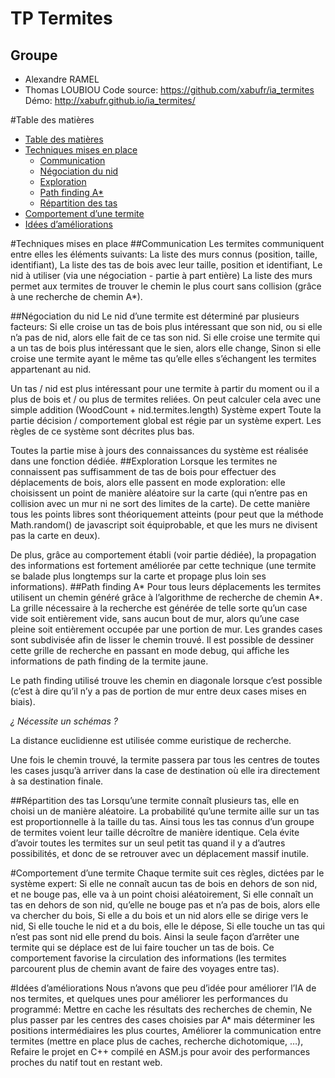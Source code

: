 TP Termites
===========
Groupe
-----------
 * Alexandre RAMEL
 * Thomas LOUBIOU
Code source: https://github.com/xabufr/ia_termites
Démo: http://xabufr.github.io/ia_termites/

#Table des matières
- [Table des matières](#table-des-matières)
- [Techniques mises en place](#techniques-mises-en-place)
    - [Communication](#communication)
    - [Négociation du nid](#négociation-du-nid)
    - [Exploration](#exploration)
    - [Path finding A*](#path-finding-a)
    - [Répartition des tas](#répartition-des-tas)
- [Comportement d’une termite](#comportement-dune-termite)
- [Idées d’améliorations](#idées-damliorations)

#Techniques mises en place
##Communication
Les termites communiquent entre elles les éléments suivants:
La liste des murs connus (position, taille, identifiant),
La liste des tas de bois avec leur taille, position et identifiant,
Le nid à utiliser (via une négociation - partie à part entière)
La liste des murs permet aux termites de trouver le chemin le plus court sans collision (grâce à une recherche de chemin A*).

##Négociation du nid
Le nid d’une termite est déterminé par plusieurs facteurs:
Si elle croise un tas de bois plus intéressant que son nid, ou si elle n’a pas de nid, alors elle fait de ce tas son nid.
Si elle croise une termite qui a un tas de bois plus intéressant que le sien, alors elle change,
Sinon si elle croise une termite ayant le même tas qu’elle elles s’échangent les termites appartenant au nid.

Un tas / nid est plus intéressant pour une termite à partir du moment ou il a plus de bois et / ou plus de termites reliées. On peut calculer cela avec une simple addition (WoodCount + nid.termites.length)
Système expert
Toute la partie décision / comportement global est régie par un système expert. Les règles de ce système sont décrites plus bas.

Toutes la partie mise à jours des connaissances du système est réalisée dans une fonction dédiée.
##Exploration
Lorsque les termites ne connaissent pas suffisamment de tas de bois pour effectuer des déplacements de bois, alors elle passent en mode exploration: elle choisissent un point de manière aléatoire sur la carte (qui n’entre pas en collision avec un mur ni ne sort des limites de la carte).
De cette manière tous les points libres sont théoriquement atteints (pour peut que la méthode Math.random() de javascript soit équiprobable, et que les murs ne divisent pas la carte en deux).

De plus, grâce au comportement établi (voir partie dédiée), la propagation des informations est fortement améliorée par cette technique (une termite se balade plus longtemps sur la carte et propage plus loin ses informations).
##Path finding A*
Pour tous leurs déplacements les termites utilisent un chemin généré grâce à l’algorithme de recherche de chemin A*.
La grille nécessaire à la recherche est générée de telle sorte qu’un case vide soit entièrement vide, sans aucun bout de mur, alors qu’une case pleine soit entièrement occupée par une portion de mur.
Les grandes cases sont subdivisée afin de lisser le chemin trouvé.
Il est possible de dessiner cette grille de recherche en passant en mode debug, qui affiche les informations de path finding de la termite jaune.

Le path finding utilisé trouve les chemin en diagonale lorsque c’est possible (c’est à dire qu’il n’y a pas de portion de mur entre deux cases mises en biais).

*¿ Nécessite un schémas ?*

La distance euclidienne est utilisée comme euristique de recherche.

Une fois le chemin trouvé, la termite passera par tous les centres de toutes les cases jusqu’à arriver dans la case de destination où elle ira directement à sa destination finale.

##Répartition des tas
Lorsqu’une termite connaît plusieurs tas, elle en choisi un de manière aléatoire.
La probabilité qu’une termite aille sur un tas est proportionnelle à la taille du tas. Ainsi tous les tas connus d’un groupe de termites voient leur taille décroître de manière identique.
Cela évite d’avoir toutes les termites sur un seul petit tas quand il y a d’autres possibilités, et donc de se retrouver avec un déplacement massif inutile.

#Comportement d’une termite
Chaque termite suit ces règles, dictées par le système expert:
Si elle ne connaît aucun tas de bois en dehors de son nid, et ne bouge pas, elle va à un point choisi aléatoirement,
Si elle connaît un tas en dehors de son nid, qu’elle ne bouge pas et n’a pas de bois, alors elle va chercher du bois,
Si elle a du bois et un nid alors elle se dirige vers le nid,
Si elle touche le nid et a du bois, elle le dépose,
Si elle touche un tas qui n’est pas sont nid elle prend du bois.
Ainsi la seule façon d’arrêter une termite qui se déplace est de lui faire toucher un tas de bois. Ce comportement favorise la circulation des informations (les termites parcourent plus de chemin avant de faire des voyages entre tas).

#Idées d’améliorations
Nous n’avons que peu d’idée pour améliorer l’IA de nos termites, et quelques unes pour améliorer les performances du programmé:
Mettre en cache les résultats des recherches de chemin,
Ne plus passer par les centres des cases choisies par A* mais déterminer les positions intermédiaires les plus courtes,
Améliorer la communication entre termites (mettre en place plus de caches, recherche dichotomique, …),
Refaire le projet en C++ compilé en ASM.js pour avoir des performances proches du natif tout en restant web.

